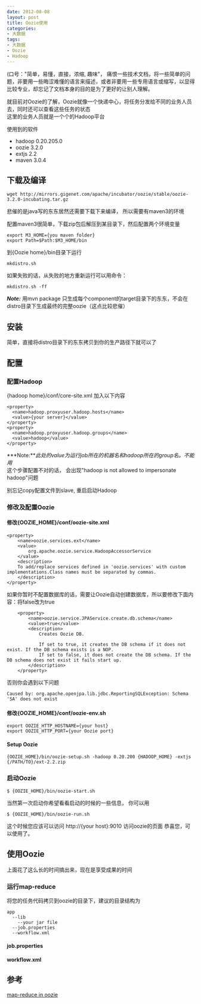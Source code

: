 ```yaml
---
date: 2012-08-08
layout: post
title: Oozie使用
categories:
- 大数据
tags:
- 大数据
- Oozie
- Hadoop
---
```


(口号："简单，易懂，直接，浓缩, 趣味"， 痛恨一些技术文档，将一些简单的问题，非要用一些晦涩难懂的语言来描述，或者非要用一些专用语言或缩写，以显得比较专业，却忘记了文档本身的目的是为了更好的让别人理解。

就目前对Oozie的了解，Oozie就像一个快递中心，将任务分发给不同的业务人员去，同时还可以查看这些任务的状态    
这里的业务人员就是一个个的Hadoop平台   


使用到的软件

- hadoop 0.20.205.0
- oozie  3.2.0
- extjs  2.2
- maven  3.0.4

## 下载及编译
	wget http://mirrors.gigenet.com/apache/incubator/oozie/stable/oozie-3.2.0-incubating.tar.gz

悲催的是java写的东东居然还需要下载下来编译， 所以需要有maven3的环境

配置maven3很简单，下载zip包后解压到某目录下，然后配置两个环境变量

	export M3_HOME={you maven folder}
	export Path=$Path:$M3_HOME/bin

到{Oozie home}/bin目录下运行

	mkdistro.sh

如果失败的话，从失败的地方重新运行可以用命令：      

	mkdistro.sh -ff

***Note:*** 用mvn package 只生成每个component的target目录下的东东，不会在distro目录下生成最终的完整oozie（这点比较悲催）

## 安装

简单，直接将distro目录下的东东拷贝到你的生产路径下就可以了


## 配置
### 配置Hadoop
{hadoop home}/conf/core-site.xml 加入以下内容

	<property>
	  <name>hadoop.proxyuser.hadoop.hosts</name>
	  <value>{your server}</value>
	</property>
	<property>
	  <name>hadoop.proxyuser.hadoop.groups</name>
	  <value>hadoop</value>
	</property>

***Note:***此处的value为运行job所在的机器名和hadoop所在的group名。不能用*     
这个步骤配置不对的话， 会出现"hadoop is not allowed to impersonate hadoop"问题

别忘记copy配置文件到slave, 重启启动Hadoop

### 修改及配置Oozie

#### 修改{OOZIE_HOME}/conf/oozie-site.xml

	<property>
		<name>oozie.services.ext</name>
		<value>
			org.apache.oozie.service.HadoopAccessorService
		</value>
		<description>
		To add/replace services defined in 'oozie.services' with custom implementations.Class names must be separated by commas.
		</description>
	</property>



如果你暂时不配置数据库的话，需要让Oozie自动创建数据库，所以要修改下面内容：将false改为true

		<property>
		    <name>oozie.service.JPAService.create.db.schema</name>
		    <value>true</value>
		    <description>
		        Creates Oozie DB.

		        If set to true, it creates the DB schema if it does not exist. If the DB schema exists is a NOP.
		        If set to false, it does not create the DB schema. If the DB schema does not exist it fails start up.
		    </description>
		</property>

否则你会遇到以下问题 

	Caused by: org.apache.openjpa.lib.jdbc.ReportingSQLException: Schema 'SA' does not exist

#### 修改{OOZIE_HOME}/conf/oozie-env.sh

	export OOZIE_HTTP_HOSTNAME={your host}
	export OOZIE_HTTP_PORT={your Oozie port}


#### Setup Oozie

	{OOZIE_HOME}/bin/oozie-setup.sh -hadoop 0.20.200 {HADOOP_HOME} -extjs {/PATH/TO}/ext-2.2.zip

### 启动Oozie

	$ {OOZIE_HOME}/bin/oozie-start.sh

当然第一次启动你希望看看启动的时候的一些信息， 你可以用

	$ {OOZIE_HOME}/bin/oozie-run.sh	

这个时候您应该可以访问 http://{your host}:9010 访问oozie的页面
恭喜您，可以使用了。

## 使用Oozie
上面花了这么长的时间搞出来，现在是享受成果的时间

### 运行map-reduce

将您的任务代码拷贝到oozie的目录下，建议的目录结构为

	app    
	  --lib    
	    --your jar file   
	  --job.properties    
	  --workflow.xml   

#### job.properties


#### workflow.xml


## 参考

[map-reduce in oozie](http://incubator.apache.org/oozie/map-reduce-cookbook.html)
